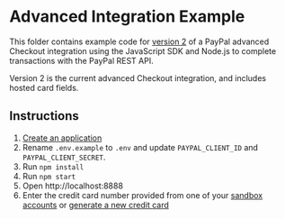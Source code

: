 # Advanced Integration Example

This folder contains example code for [version 2](https://developer.paypal.com/docs/checkout/advanced/integrate/) of a PayPal advanced Checkout integration using the JavaScript SDK and Node.js to complete transactions with the PayPal REST API.

Version 2 is the current advanced Checkout integration, and includes hosted card fields.

## Instructions

1. [Create an application](https://developer.paypal.com/dashboard/applications/sandbox/create)
2. Rename `.env.example` to `.env` and update `PAYPAL_CLIENT_ID` and `PAYPAL_CLIENT_SECRET`.
3. Run `npm install`
4. Run `npm start`
5. Open http://localhost:8888
6. Enter the credit card number provided from one of your [sandbox accounts](https://developer.paypal.com/dashboard/accounts) or [generate a new credit card](https://developer.paypal.com/dashboard/creditCardGenerator)

